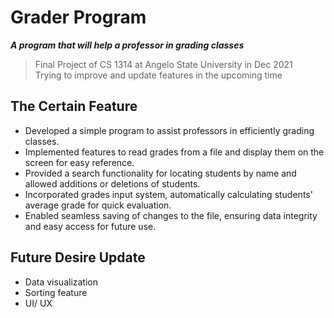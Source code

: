 # Grader Program

_**A program that will help a professor in grading classes**_
> Final Project of CS 1314 at Angelo State University in Dec 2021 <br>
> Trying to improve and update features in the upcoming time

## The Certain Feature

-	Developed a simple program to assist professors in efficiently grading classes. <br>
-	Implemented features to read grades from a file and display them on the screen for easy reference. <br>
-	Provided a search functionality for locating students by name and allowed additions or deletions of students. <br>
-	Incorporated grades input system, automatically calculating students' average grade for quick evaluation. <br>
-	Enabled seamless saving of changes to the file, ensuring data integrity and easy access for future use. <br>

## Future Desire Update

-	Data visualization <br>
-	Sorting feature <br>
-	UI/ UX <br>
